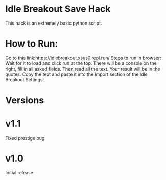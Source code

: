 # Idle Breakout Save Hack
This hack is an extremely basic python script.

# How to Run:

Go to this link:https://idlebreakout.xsus0.repl.run/
Steps to run in browser: Wait for it to load and click run at the top. There will be a console on the right, fill in all asked fields. Then read all the text. Your result will be in the quotes. Copy the text and paste it into the import section of the Idle Breakout Settings.

# Versions


# v1.1
Fixed prestige bug

# v1.0
Initial release
